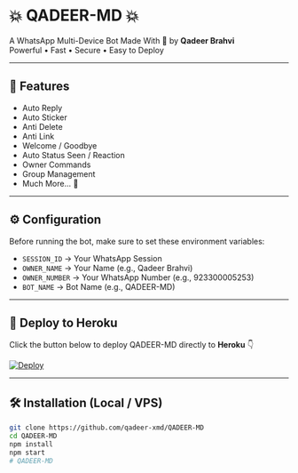 # 💥 QADEER-MD 💥

A WhatsApp Multi-Device Bot Made With 💖 by **Qadeer Brahvi**  
Powerful • Fast • Secure • Easy to Deploy  

---

## 🔰 Features
- Auto Reply  
- Auto Sticker  
- Anti Delete  
- Anti Link  
- Welcome / Goodbye  
- Auto Status Seen / Reaction  
- Owner Commands  
- Group Management  
- Much More... 🚀  

---

## ⚙️ Configuration
Before running the bot, make sure to set these environment variables:

- `SESSION_ID` → Your WhatsApp Session  
- `OWNER_NAME` → Your Name (e.g., Qadeer Brahvi)  
- `OWNER_NUMBER` → Your WhatsApp Number (e.g., 923300005253)  
- `BOT_NAME` → Bot Name (e.g., QADEER-MD)  

---

## 🚀 Deploy to Heroku

Click the button below to deploy QADEER-MD directly to **Heroku** 👇  

[![Deploy](https://www.herokucdn.com/deploy/button.svg)](https://heroku.com/deploy?template=https://github.com/qadeer-xmd/QADEER-MD)

---

## 🛠️ Installation (Local / VPS)

```bash
git clone https://github.com/qadeer-xmd/QADEER-MD
cd QADEER-MD
npm install
npm start
# QADEER-MD
